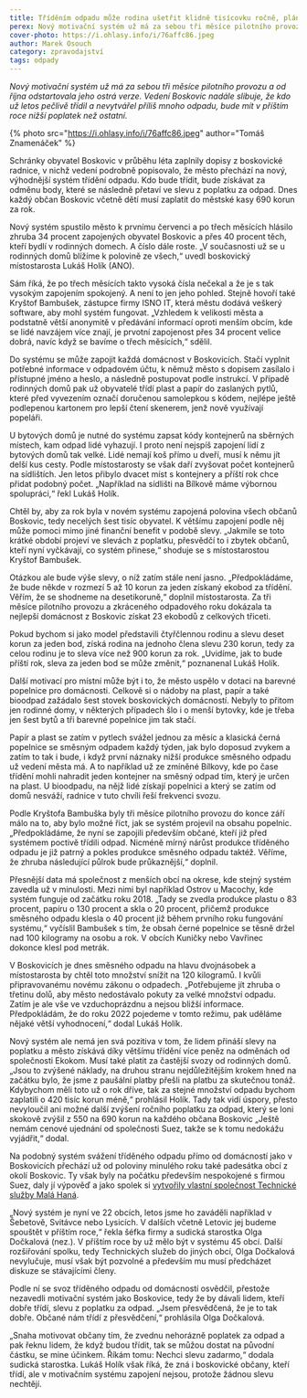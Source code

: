 ```yaml
---
title: Tříděním odpadu může rodina ušetřit klidně tisícovku ročně, plánuje vedení města
perex: Nový motivační systém už má za sebou tři měsíce pilotního provozu a od října odstartovala jeho ostrá verze. Jaký je o ni zájem a co může zapojeným domácnostem přinést?
cover-photo: https://i.ohlasy.info/i/76affc86.jpeg
author: Marek Osouch
category: zpravodajství
tags: odpady
---
```


*Nový motivační systém už má za sebou tři měsíce pilotního provozu a od října odstartovala jeho ostrá verze. Vedení Boskovic nadále slibuje, že kdo už letos pečlivě třídil a nevytvářel příliš mnoho odpadu, bude mít v příštím roce nižší poplatek než ostatní.*

{% photo src="https://i.ohlasy.info/i/76affc86.jpeg" author="Tomáš Znamenáček" %}

Schránky obyvatel Boskovic v průběhu léta zaplnily dopisy z boskovické radnice, v nichž vedení podrobně popisovalo, že město přechází na nový, výhodnější systém třídění odpadu. Kdo bude třídit, bude získávat za odměnu body, které se následně přetaví ve slevu z poplatku za odpad. Dnes každý občan Boskovic včetně dětí musí zaplatit do městské kasy 690 korun za rok.

Nový systém spustilo město k prvnímu červenci a po třech měsících hlásilo zhruba 34 procent zapojených obyvatel Boskovic a přes 40 procent těch, kteří bydlí v rodinných domech. A číslo dále roste. „V současnosti už se u rodinných domů blížíme k polovině ze všech,“ uvedl boskovický místostarosta Lukáš Holík (ANO).

Sám říká, že po třech měsících takto vysoká čísla nečekal a že je s tak vysokým zapojením spokojený. A není to jen jeho pohled. Stejně hovoří také Kryštof Bambušek, zástupce firmy ISNO IT, která městu dodává veškerý software, aby mohl systém fungovat. „Vzhledem k velikosti města a podstatně větší anonymitě v předávání informací oproti menším obcím, kde se lidé navzájem více znají, je prvotní zapojenost přes 34 procent velice dobrá, navíc když se bavíme o třech měsících,“ sdělil.

Do systému se může zapojit každá domácnost v Boskovicích. Stačí vyplnit potřebné informace v odpadovém účtu, k němuž město s dopisem zasílalo i přístupné jméno a heslo, a následně postupovat podle instrukcí. V případě rodinných domů pak už obyvatelé třídí plast a papír do zaslaných pytlů, které před vyvezením označí doručenou samolepkou s kódem, nejlépe ještě podlepenou kartonem pro lepší čtení skenerem, jenž nově využívají popeláři.

U bytových domů je nutné do systému zapsat kódy kontejnerů na sběrných místech, kam odpad lidé vyhazují. I proto není nejspíš zapojení lidí z bytových domů tak velké. Lidé nemají koš přímo u dveří, musí k němu jít delší kus cesty. Podle místostarosty se však daří zvyšovat počet kontejnerů na sídlištích. Jen letos přibylo dvacet míst s kontejnery a příští rok chce přidat podobný počet. „Například na sídlišti na Bílkově máme výbornou spolupráci,“ řekl Lukáš Holík.

Chtěl by, aby za rok byla v novém systému zapojená polovina všech občanů Boskovic, tedy necelých šest tisíc obyvatel. K většímu zapojení podle něj může pomoci mimo jiné finanční benefit v podobě slevy. „Jakmile se toto krátké období projeví ve slevách z poplatku, přesvědčí to i zbytek občanů, kteří nyní vyčkávají, co systém přinese,“ shoduje se s místostarostou Kryštof Bambušek.

Otázkou ale bude výše slevy, o níž zatím stále není jasno. „Předpokládáme, že bude někde v rozmezí 5 až 10 korun za jeden získaný ekobod za třídění. Věřím, že se shodneme na desetikoruně,“ doplnil místostarosta. Za tři měsíce pilotního provozu a zkráceného odpadového roku dokázala ta nejlepší domácnost z Boskovic získat 23 ekobodů z celkových třiceti.

Pokud bychom si jako model představili čtyřčlennou rodinu a slevu deset korun za jeden bod, získá rodina na jednoho člena slevu 230 korun, tedy za celou rodinu je to sleva více než 900 korun za rok. „Uvidíme, jak to bude příští rok, sleva za jeden bod se může změnit,“ poznanenal Lukáš Holík.

Další motivací pro místní může být i to, že město uspělo v dotaci na barevné popelnice pro domácnosti. Celkově si o nádoby na plast, papír a také bioodpad zažádalo šest stovek boskovických domácností. Nebyly to přitom jen rodinné domy, v některých případech šlo i o menší bytovky, kde je třeba jen šest bytů a tři barevné popelnice jim tak stačí. 

Papír a plast se zatím v pytlech svážel jednou za měsíc a klasická černá popelnice se směsným odpadem každý týden, jak bylo doposud zvykem a zatím to tak i bude, i když první náznaky nižší produkce směsného odpadu už vedení města má. A to například už ze zmíněné Bílkovy, kde po čase třídění mohli nahradit jeden kontejner na směsný odpad tím, který je určen na plast. U bioodpadu, na nějž lidé získají popelnici a který se zatím od domů nesváží, radnice v tuto chvíli řeší frekvenci svozu.

Podle Kryštofa Bambuška byly tři měsíce pilotního provozu do konce září málo na to, aby bylo možné říct, jak se systém projevil na obsahu popelnic. „Předpokládáme, že nyní se zapojili především občané, kteří již před systémem poctivě třídili odpad. Nicméně mírný nárůst produkce tříděného odpadu je již patrný a pokles produkce směsného odpadu taktéž. Věříme, že zhruba následující půlrok bude průkaznější,“ doplnil.

Přesnější data má společnost z menších obcí na okrese, kde stejný systém zavedla už v minulosti. Mezi nimi byl například Ostrov u Macochy, kde systém funguje od začátku roku 2018. „Tady se zvedla produkce plastu o 83 procent, papíru o 130 procent a skla o 20 procent, přičemž produkce směsného odpadu klesla o 40 procent již během prvního roku fungování systému,“ vyčíslil Bambušek s tím, že obsah černé popelnice se těsně držel nad 100 kilogramy na osobu a rok. V obcích Kuničky nebo Vavřinec dokonce klesl pod metrák.

V Boskovicích je dnes směsného odpadu na hlavu dvojnásobek a místostarosta by chtěl toto množství snížit na 120 kilogramů. I kvůli připravovanému novému zákonu o odpadech. „Potřebujeme jít zhruba o třetinu dolů, aby město nedostávalo pokuty za velké množství odpadu. Zatím je ale vše ve vzduchoprázdnu a nejsou bližší informace. Předpokládám, že do roku 2022 pojedeme v tomto režimu, pak uděláme nějaké větší vyhodnocení,“ dodal Lukáš Holík.

Nový systém ale nemá jen svá pozitiva v tom, že lidem přináší slevy na poplatku a město získává díky většímu třídění více peněz na odměnách od společnosti Ekokom. Musí také platit za častější svozy od rodinných domů. „Jsou to zvýšené náklady, na druhou stranu nejdůležitějším krokem hned na začátku bylo, že jsme z paušální platby přešli na platbu za skutečnou tonáž. Kdybychom měli toto už o rok dříve, tak za stejné množství odpadu bychom zaplatili o 420 tisíc korun méně,“ prohlásil Holík. Tady tak vidí úspory, přesto nevyloučil ani možné další zvýšení ročního poplatku za odpad, který se loni skokově zvýšil z 550 na 690 korun na každého občana Boskovic „Ještě nemám cenové ujednání od společnosti Suez, takže se k tomu nedokážu vyjádřit,“ dodal.

Na podobný systém svážení tříděného odpadu přímo od domácností jako v Boskovicích přechází už od poloviny minulého roku také padesátka obcí z okolí Boskovic. Ty však byly na počátku především nespokojené s firmou Suez, daly jí výpověď a jako spolek si [vytvořily vlastní společnost Technické služby Malá Haná](https://ohlasy.info/clanky/2020/01/odpad-mala-hana.html).

„Nový systém je nyní ve 22 obcích, letos jsme ho zaváděli například v Šebetově, Svitávce nebo Lysicích. V dalších včetně Letovic jej budeme spouštět v příštím roce,“ řekla šéfka firmy a sudická starostka Olga Dočkalová (nez.). V příštím roce by už mělo být v systému 45 obcí. Další rozšiřování spolku, tedy Technických služeb do jiných obcí, Olga Dočkalová nevylučuje, musí však být pozvolné a především mu musí předcházet diskuze se stávajícími členy.

Podle ní se svoz tříděného odpadu od domácností osvědčil, přestože nezavedli motivační systém jako Boskovice, tedy že by dávali lidem, kteří dobře třídí, slevu z poplatku za odpad. „Jsem přesvědčená, že je to tak dobře. Občané nám třídí z přesvědčení,“ prohlásila Olga Dočkalová.

„Snaha motivovat občany tím, že zvednu nehorázně poplatek za odpad a pak řeknu lidem, že když budou třídit, tak se můžou dostat na původní částku, se mine účinkem. Říkám tomu: Nechci slevu zadarmo,“ dodala sudická starostka. Lukáš Holík však říká, že zná i boskovické občany, kteří třídí, ale v motivačním systému zapojení nejsou, protože žádnou slevu nechtějí.
